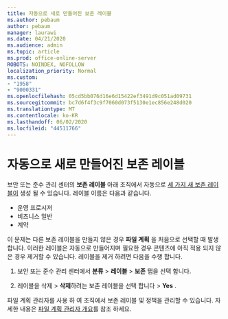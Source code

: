 ```yaml
---
title: 자동으로 새로 만들어진 보존 레이블
ms.author: pebaum
author: pebaum
manager: laurawi
ms.date: 04/21/2020
ms.audience: admin
ms.topic: article
ms.prod: office-online-server
ROBOTS: NOINDEX, NOFOLLOW
localization_priority: Normal
ms.custom:
- "1958"
- "9000331"
ms.openlocfilehash: 05cd5bb076d16e6d15422ef3491d9c051ad09731
ms.sourcegitcommit: bc7d6f4f3c9f7060d073f5130e1ec856e248d020
ms.translationtype: MT
ms.contentlocale: ko-KR
ms.lasthandoff: 06/02/2020
ms.locfileid: "44511766"
---
```

# <a name="new-retention-labels-created-automatically"></a>자동으로 새로 만들어진 보존 레이블

보안 또는 준수 관리 센터의 **보존 레이블** 아래 조직에서 자동으로 [세 가지 새 보존 레이블이](https://docs.microsoft.com/microsoft-365/compliance/file-plan-manager) 생성 될 수 있습니다. 레이블 이름은 다음과 같습니다.

- 운영 프로시저
- 비즈니스 일반
- 계약

이 문제는 다른 보존 레이블을 만들지 않은 경우 **파일 계획** 을 처음으로 선택할 때 발생 합니다. 이러한 레이블은 자동으로 만들어지며 필요한 경우 콘텐츠에 아직 적용 되지 않은 경우 제거할 수 있습니다. 레이블을 제거 하려면 다음을 수행 합니다.

1. 보안 또는 준수 관리 센터에서 **분류**  >  **레이블**  >  **보존** 탭을 선택 합니다.

1. 레이블을 삭제 > **삭제**하려는 보존 레이블을 선택 합니다  >  **Yes** .

파일 계획 관리자를 사용 하 여 조직에서 보존 레이블 및 정책을 관리할 수 있습니다. 자세한 내용은 [파일 계획 관리자 개요](https://docs.microsoft.com/microsoft-365/compliance/file-plan-manager)를 참조 하세요.